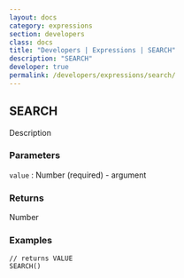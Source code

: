 ```yaml
---
layout: docs
category: expressions
section: developers
class: docs
title: "Developers | Expressions | SEARCH"
description: "SEARCH"
developer: true
permalink: /developers/expressions/search/
---
```


## SEARCH

Description

### Parameters
`value` : Number (required) - argument

### Returns
Number

### Examples
```
// returns VALUE
SEARCH()
```